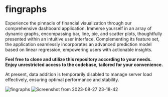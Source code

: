 # fingraphs
Experience the pinnacle of financial visualization through our comprehensive dashboard application. Immerse yourself in an array of dynamic graphs, encompassing bar, line, pie, and scatter plots, thoughtfully presented within an intuitive user interface. Complementing its feature set, the application seamlessly incorporates an advanced prediction model based on linear regression, empowering users with actionable insights.

**Feel free to clone and utilize this repository according to your needs. Enjoy unrestricted access to the codebase, tailored for your convenience.**

At present, data addition is temporarily disabled to manage server load effectively, ensuring optimal performance and stability.

![fingraphs](https://github.com/adityaCJack/fingraphs/assets/23257040/1f7d34ab-df54-4ac3-8a54-0e69116f8235)
![Screenshot from 2023-08-27 23-18-42](https://github.com/adityaCJack/fingraphs/assets/23257040/39b2bdb6-aaae-4805-855c-07fb8f79df62)

